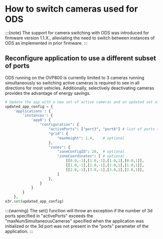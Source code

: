 # How to switch cameras used for ODS

:::{note}
The support for camera switching with ODS was introduced for firmware version 1.1.X., alleviating the need to switch between instances of ODS as implemented in prior firmware.
:::

## Reconfigure application to use a different subset of ports

ODS running on the OVP800 is currently limited to 3 cameras running simultaneously so switching active cameras is required to see in all directions for most vehicles. Additionally, selectively deactivating cameras provides the advantage of energy savings. 


```py title="Application active camera changes"
# Update the app with a new set of active cameras and an updated set of zones
updated_app_config = {
    'applications': {
        'instances': {
            'app0': {
                "configuration": {
                    "activePorts": ["port3", "port6"] # list of ports should include port6 (the IMU)
                    "grid": {
                        "maxHeight": 1.4,    # optional
                    },
                    "zones": {
                        "zoneConfigID": 20,  # optional
                        "zoneCoordinates": [ # optional
                            [[0.0,-1],[1.0,-1],[1.0,1],[0.0,1]],
                            [[1.0,-1],[2.0,-1],[2.0,1],[1.0,1]],
                            [[2.0,-1],[3.0,-1],[3.0,1],[2.0,1]],
                        ]
                    },
                }
            }
        }
    },
o3r.set(updated_app_config)

```

:::{warning}
The set() function will throw an exception if the number of 3d ports specified in "activePorts" exceeds the "maxNumSimultaneousCameras" specified when the application was initialized or the 3d port was not present in the "ports" parameter of the application.
:::

